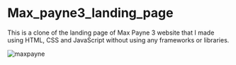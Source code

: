 # Max_payne3_landing_page
This is a clone of the landing page of Max Payne 3 website that I made using HTML, CSS and JavaScript without using any frameworks or libraries.

![maxpayne](https://github.com/SwatejReddy/Max_payne3_landing_page/assets/109172700/9cab674a-ce12-416a-bb6d-4419ab220404)
